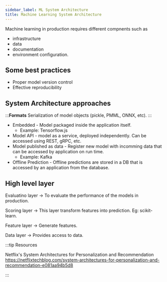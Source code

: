 ```yaml
---
sidebar_label: ML System Architecture
title: Machine Learning System Architecture
---
```


Machine learning in production requires different compnents such as 
- infrastructure 
- data
- documentation
- environment configuration.

## Some best practices
- Proper model version control
- Effective reproducibility

## System Architecture approaches
:::**Formats** 
Serialization of model objects (pickle, PMML, ONNX, etc).
:::

- Embedded - Model packaged inside the application itself. 
  - Example: Tensorflow.js
- Model API - model as a service, deployed independently. Can be accessed using REST, gRPC, etc.
- Model published as data - Register new model with incomming data that can be accessed by application on run time.
  - Example: Kafka
- Offline Prediction - Offline predictions are stored in a DB that is accessed by an application from the database.

## High level layer
Evaluatino layer -> To evaluate the performance of the models in production.

Scoring layer -> This layer transform features into prediction. Eg: scikit-learn.

Feature layer -> Generate features.

Data layer -> Provides access to data.

:::tip Resources

Netflix's System Architectures for Personalization and Recommendation
https://netflixtechblog.com/system-architectures-for-personalization-and-recommendation-e081aa94b5d8

:::